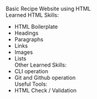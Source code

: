 Basic Recipe Website using HTML  
Learned HTML Skills:
  - HTML Boilerplate
  - Headings
  - Paragraphs
  - Links
  - Images
  - Lists  
Other Learned Skills:
  - CLI operation
  - Git and Github operation  
Useful Tools:
  - HTML Check / Validation
